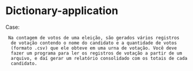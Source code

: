 # Dictionary-application
Case:

     Na contagem de votos de uma eleição, são gerados vários registros
      de votação contendo o nome do candidato e a quantidade de votos
      (formato .csv) que ele obteve em uma urna de votação. Você deve
      fazer um programa para ler os registros de votação a partir de um
      arquivo, e daí gerar um relatório consolidado com os totais de cada
      candidato.
